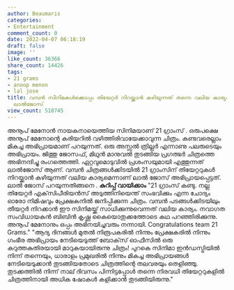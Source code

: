 ```yaml
---
author: Beaumaris
categories:
- Entertainment
comment_count: 0
date: 2022-04-07 06:18:19
draft: false
image: ''
like_count: 36366
share_count: 14426
tags:
- 21 grams
- anoop menon
- lal jose
title: വമ്പൻ സിനിമകൾക്കൊപ്പം തിയേറ്റർ നിറയ്ക്കാൻ കഴിയുന്നത് തന്നെ വലിയ കാര്യമെന്ന്
  ലാൽജോസ്
view_count: 518745
---
```


അനൂപ് മേനോൻ നായകനായെത്തിയ സിനിമയാണ് 21 ഗ്രാംസ് . ഒരുപക്ഷെ അനൂപ് മേനോന്റെ കരിയറിൽ വഴിത്തിരിവായേക്കാവുന്ന ചിത്രം. കണ്ടവരെല്ലാം മികച്ച അഭിപ്രായമാണ് പറയുന്നത്. ഒരു അസ്സൽ ത്രില്ലർ എന്നാണു പലരുടെയും അഭിപ്രായം. ജിത്തു ജോസഫ്, മിഥുന്‍ മാനുവല്‍ തുടങ്ങിയ പ്രഗത്ഭർ ചിത്രത്തെ അഭിനന്ദിച്ചു രംഗത്തെത്തി. ഏറ്റവുമൊടുവിൽ പ്രശംസയുമായി എത്തുന്നത് ലാൽജോസ് ആണ്. വമ്പൻ ചിത്രങ്ങൾക്കിടയിൽ 21 ഗ്രാംസിന് തിയേറ്ററുകൾ നിറയ്ക്കാൻ കഴിയുന്നത് വലിയ കാര്യമെന്നാണ് ലാൽ ജോസ് അഭിപ്രായപ്പെട്ടത്. ലാൽ ജോസ് പറയുന്നതിങ്ങനെ . **കുറിപ്പ് വായിക്കാം** "21 ഗ്രാംസ് കണ്ടു. നല്ല തിയേറ്റര്‍ എക്‌സിപീരിയന്‍സ് അടുത്തിനിയെന്ത് സംഭവിക്കും എന്ന ചോദ്യം ഓരോ നിമിഷവും പ്രേക്ഷകനില്‍ ജനിപ്പിക്കുന്ന ചിത്രം. വമ്പന്‍ പടങ്ങള്‍ക്കിടയിലും തീയറ്റര്‍ നിറക്കാന്‍ ഈ സിനിമയ്ക്ക് സാധിക്കുന്നുവെന്നത് വലിയ കാര്യം. നവാഗത സംവിധായകന്‍ ബിബിന്‍ കൃഷ്ണ കൈയൊതുക്കത്തോടെ കഥ പറഞ്ഞിരിക്കുന്നു. അനൂപ് മേനോനും ഒപ്പം അഭിനയിച്ചവരും നന്നായി. Congratulations team 21 Grams." "ആദ്യ ദിനങ്ങള്‍ മുതല്‍ നിരൂപകരില്‍ നിന്നും പ്രേക്ഷകരില്‍ നിന്നും ഗംഭീര അഭിപ്രായം നേടിയെടുത്ത് ബോക്‌സ് ഓഫീസില്‍ ഒരു കറുത്തകുതിരയായി മാറുകയായിരുന്നു ചിത്രം! പുറകെ സിനിമാ ഇന്‍ഡസ്ട്രിയില്‍ നിന്ന് തന്നെയും, ധാരാളം പ്രമുഖരില്‍ നിന്നും മികച്ച അഭിപ്രായങ്ങള്‍ നേടിയെടുക്കാന്‍ തുടങ്ങിയതോടെ ചിത്രത്തിന്റെ തലവരയും തെളിഞ്ഞു. തുടക്കത്തില്‍ നിന്ന് നാല് ദിവസം പിന്നിട്ടപ്പോള്‍ തന്നെ നിരവധി തിയേറ്ററുകളില്‍ ചിത്രത്തിനായി അധിക ഷോകള്‍ കളിക്കാന്‍ തുടങ്ങിയിരുന്നു."